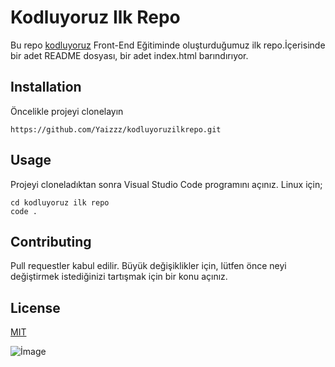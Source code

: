 # Kodluyoruz Ilk Repo

Bu repo [kodluyoruz](https://kodluyoruz.org/) Front-End Eğitiminde oluşturduğumuz ilk repo.İçerisinde bir adet README dosyası, bir adet index.html barındırıyor.

## Installation

Öncelikle projeyi clonelayın

```
https://github.com/Yaizzz/kodluyoruzilkrepo.git
```

## Usage

Projeyi cloneladıktan sonra Visual Studio Code programını açınız.
Linux için;
```
cd kodluyoruz ilk repo
code .
```

## Contributing

Pull requestler kabul edilir. Büyük değişiklikler için, lütfen önce neyi değiştirmek istediğinizi tartışmak için bir konu açınız.

## License
[MIT](https://choosealicense.com/licenses/mit/)

![İmage](https://imgyukle.com/i/nekrHA)